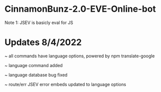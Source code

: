 # CinnamonBunz-2.0-EVE-Online-bot

Note 1:
JSEV is basicly eval for JS


# Updates 8/4/2022
~ all commands have language options, powered by npm translate-google

~ language command added

~ language database bug fixed

~ route/err JSEV error embeds updated to language options
